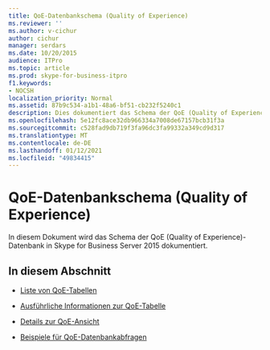 ```yaml
---
title: QoE-Datenbankschema (Quality of Experience)
ms.reviewer: ''
ms.author: v-cichur
author: cichur
manager: serdars
ms.date: 10/20/2015
audience: ITPro
ms.topic: article
ms.prod: skype-for-business-itpro
f1.keywords:
- NOCSH
localization_priority: Normal
ms.assetid: 87b9c534-a1b1-48a6-bf51-cb232f5240c1
description: Dies dokumentiert das Schema der QoE (Quality of Experience)-Datenbank in Skype for Business Server 2015.
ms.openlocfilehash: 5e12fc8ace32db966334a7008de67157bcb31f3a
ms.sourcegitcommit: c528fad9db719f3fa96dc3fa99332a349cd9d317
ms.translationtype: MT
ms.contentlocale: de-DE
ms.lasthandoff: 01/12/2021
ms.locfileid: "49834415"
---
```

# <a name="quality-of-experience-qoe-database-schema"></a>QoE-Datenbankschema (Quality of Experience)
 
In diesem Dokument wird das Schema der QoE (Quality of Experience)-Datenbank in Skype for Business Server 2015 dokumentiert.
  
## <a name="in-this-section"></a>In diesem Abschnitt

- [Liste von QoE-Tabellen](list-of-qoe-tables.md)
    
- [Ausführliche Informationen zur QoE-Tabelle](qoe-table-details.md)
    
- [Details zur QoE-Ansicht](qoe-view-details.md)
    
- [Beispiele für QoE-Datenbankabfragen](sample-qoe-database-queries.md)
    

